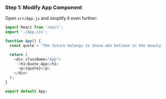 ### Step 1: Modify App Component

Open `src/App.js` and simplify it even further:

```javascript
import React from 'react';
import './App.css';

function App() {
  const quote = "The future belongs to those who believe in the beauty of their dreams.";

  return (
    <div className="App">
      <h1>Quote App</h1>
      <p>{quote}</p>
    </div>
  );
}

export default App;
```


